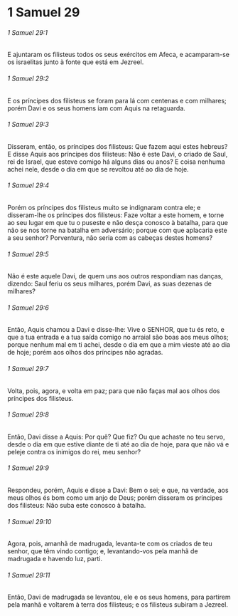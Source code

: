 # 1 Samuel 29

###### 1 Samuel 29:1

E ajuntaram os filisteus todos os seus exércitos em Afeca, e acamparam-se os israelitas junto à fonte que está em Jezreel.

###### 1 Samuel 29:2

E os príncipes dos filisteus se foram para lá com centenas e com milhares; porém Davi e os seus homens iam com Aquis na retaguarda.

###### 1 Samuel 29:3

Disseram, então, os príncipes dos filisteus: Que fazem aqui estes hebreus? E disse Aquis aos príncipes dos filisteus: Não é este Davi, o criado de Saul, rei de Israel, que esteve comigo há alguns dias ou anos? E coisa nenhuma achei nele, desde o dia em que se revoltou até ao dia de hoje.

###### 1 Samuel 29:4

Porém os príncipes dos filisteus muito se indignaram contra ele; e disseram-lhe os príncipes dos filisteus: Faze voltar a este homem, e torne ao seu lugar em que tu o puseste e não desça conosco à batalha, para que não se nos torne na batalha em adversário; porque com que aplacaria este a seu senhor? Porventura, não seria com as cabeças destes homens?

###### 1 Samuel 29:5

Não é este aquele Davi, de quem uns aos outros respondiam nas danças, dizendo: Saul feriu os seus milhares, porém Davi, as suas dezenas de milhares?

###### 1 Samuel 29:6

Então, Aquis chamou a Davi e disse-lhe: Vive o SENHOR, que tu és reto, e que a tua entrada e a tua saída comigo no arraial são boas aos meus olhos; porque nenhum mal em ti achei, desde o dia em que a mim vieste até ao dia de hoje; porém aos olhos dos príncipes não agradas.

###### 1 Samuel 29:7

Volta, pois, agora, e volta em paz; para que não faças mal aos olhos dos príncipes dos filisteus.

###### 1 Samuel 29:8

Então, Davi disse a Aquis: Por quê? Que fiz? Ou que achaste no teu servo, desde o dia em que estive diante de ti até ao dia de hoje, para que não vá e peleje contra os inimigos do rei, meu senhor?

###### 1 Samuel 29:9

Respondeu, porém, Aquis e disse a Davi: Bem o sei; e que, na verdade, aos meus olhos és bom como um anjo de Deus; porém disseram os príncipes dos filisteus: Não suba este conosco à batalha.

###### 1 Samuel 29:10

Agora, pois, amanhã de madrugada, levanta-te com os criados de teu senhor, que têm vindo contigo; e, levantando-vos pela manhã de madrugada e havendo luz, parti.

###### 1 Samuel 29:11

Então, Davi de madrugada se levantou, ele e os seus homens, para partirem pela manhã e voltarem à terra dos filisteus; e os filisteus subiram a Jezreel.

